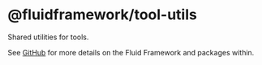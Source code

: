 # @fluidframework/tool-utils

Shared utilities for tools.

See [GitHub](https://github.com/microsoft/FluidFramework) for more details on the Fluid Framework and packages within.
